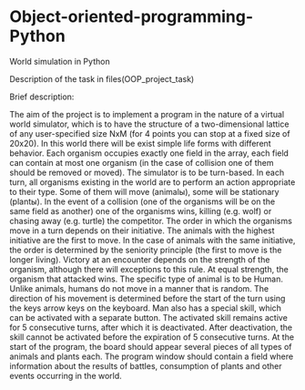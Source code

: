# Object-oriented-programming-Python
World simulation in Python

Description of the task in files(OOP_project_task)

Brief description:

The aim of the project is to implement a program in the nature of a virtual world simulator, which is to have the structure of a two-dimensional lattice of any user-specified size NxM (for 4 points you can stop at a fixed size of 20x20). In this world there will be exist simple life forms with different behavior. Each organism occupies exactly one field in the array, each field can contain at most one organism (in the case of collision one of them should be removed or moved). The simulator is to be turn-based. In each turn, all organisms existing in the world are to perform an action appropriate to their type. Some of them will move (animalы), some will be stationary (plantы). In the event of a collision (one of the organisms will be on the same field as another) one of the organisms wins, killing (e.g. wolf) or chasing away (e.g. turtle) the competitor. The order in which the organisms move in a turn depends on their initiative. The animals with the highest initiative are the first to move. In the case of animals with the same initiative, the order is determined by the seniority principle (the first to move is the longer living). Victory at an encounter depends on the strength of the organism, although there will exceptions to this rule. At equal strength, the organism that attacked wins. The specific type of animal is to be Human. Unlike animals, humans do not move in a manner that is random. The direction of his movement is determined before the start of the turn using the keys arrow keys on the keyboard. Man also has a special skill, which can be activated with a separate button. The activated skill remains active for 5 consecutive turns, after which it is deactivated. After deactivation, the skill cannot be activated before the expiration of 5 consecutive turns. At the start of the program, the board should appear several pieces of all types of animals and plants each. The program window should contain a field where information about the results of battles, consumption of plants and other events occurring in the world.
